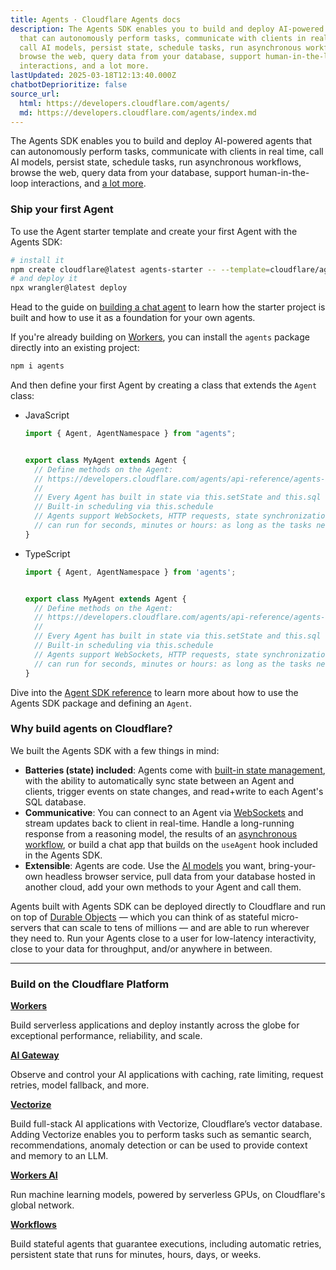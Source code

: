 ```yaml
---
title: Agents · Cloudflare Agents docs
description: The Agents SDK enables you to build and deploy AI-powered agents
  that can autonomously perform tasks, communicate with clients in real time,
  call AI models, persist state, schedule tasks, run asynchronous workflows,
  browse the web, query data from your database, support human-in-the-loop
  interactions, and a lot more.
lastUpdated: 2025-03-18T12:13:40.000Z
chatbotDeprioritize: false
source_url:
  html: https://developers.cloudflare.com/agents/
  md: https://developers.cloudflare.com/agents/index.md
---
```


The Agents SDK enables you to build and deploy AI-powered agents that can autonomously perform tasks, communicate with clients in real time, call AI models, persist state, schedule tasks, run asynchronous workflows, browse the web, query data from your database, support human-in-the-loop interactions, and [a lot more](https://developers.cloudflare.com/agents/api-reference/).

### Ship your first Agent

To use the Agent starter template and create your first Agent with the Agents SDK:

```sh
# install it
npm create cloudflare@latest agents-starter -- --template=cloudflare/agents-starter
# and deploy it
npx wrangler@latest deploy
```

Head to the guide on [building a chat agent](https://developers.cloudflare.com/agents/getting-started/build-a-chat-agent) to learn how the starter project is built and how to use it as a foundation for your own agents.

If you're already building on [Workers](https://developers.cloudflare.com/workers/), you can install the `agents` package directly into an existing project:

```sh
npm i agents
```

And then define your first Agent by creating a class that extends the `Agent` class:

* JavaScript

  ```js
  import { Agent, AgentNamespace } from "agents";


  export class MyAgent extends Agent {
    // Define methods on the Agent:
    // https://developers.cloudflare.com/agents/api-reference/agents-api/
    //
    // Every Agent has built in state via this.setState and this.sql
    // Built-in scheduling via this.schedule
    // Agents support WebSockets, HTTP requests, state synchronization and
    // can run for seconds, minutes or hours: as long as the tasks need.
  }
  ```

* TypeScript

  ```ts
  import { Agent, AgentNamespace } from 'agents';


  export class MyAgent extends Agent {
    // Define methods on the Agent:
    // https://developers.cloudflare.com/agents/api-reference/agents-api/
    //
    // Every Agent has built in state via this.setState and this.sql
    // Built-in scheduling via this.schedule
    // Agents support WebSockets, HTTP requests, state synchronization and
    // can run for seconds, minutes or hours: as long as the tasks need.
  }
  ```

Dive into the [Agent SDK reference](https://developers.cloudflare.com/agents/api-reference/agents-api/) to learn more about how to use the Agents SDK package and defining an `Agent`.

### Why build agents on Cloudflare?

We built the Agents SDK with a few things in mind:

* **Batteries (state) included**: Agents come with [built-in state management](https://developers.cloudflare.com/agents/api-reference/store-and-sync-state/), with the ability to automatically sync state between an Agent and clients, trigger events on state changes, and read+write to each Agent's SQL database.
* **Communicative**: You can connect to an Agent via [WebSockets](https://developers.cloudflare.com/agents/api-reference/websockets/) and stream updates back to client in real-time. Handle a long-running response from a reasoning model, the results of an [asynchronous workflow](https://developers.cloudflare.com/agents/api-reference/run-workflows/), or build a chat app that builds on the `useAgent` hook included in the Agents SDK.
* **Extensible**: Agents are code. Use the [AI models](https://developers.cloudflare.com/agents/api-reference/using-ai-models/) you want, bring-your-own headless browser service, pull data from your database hosted in another cloud, add your own methods to your Agent and call them.

Agents built with Agents SDK can be deployed directly to Cloudflare and run on top of [Durable Objects](https://developers.cloudflare.com/durable-objects/) — which you can think of as stateful micro-servers that can scale to tens of millions — and are able to run wherever they need to. Run your Agents close to a user for low-latency interactivity, close to your data for throughput, and/or anywhere in between.

***

### Build on the Cloudflare Platform

**[Workers](https://developers.cloudflare.com/workers/)**

Build serverless applications and deploy instantly across the globe for exceptional performance, reliability, and scale.

**[AI Gateway](https://developers.cloudflare.com/ai-gateway/)**

Observe and control your AI applications with caching, rate limiting, request retries, model fallback, and more.

**[Vectorize](https://developers.cloudflare.com/vectorize/)**

Build full-stack AI applications with Vectorize, Cloudflare’s vector database. Adding Vectorize enables you to perform tasks such as semantic search, recommendations, anomaly detection or can be used to provide context and memory to an LLM.

**[Workers AI](https://developers.cloudflare.com/workers-ai/)**

Run machine learning models, powered by serverless GPUs, on Cloudflare's global network.

**[Workflows](https://developers.cloudflare.com/workflows/)**

Build stateful agents that guarantee executions, including automatic retries, persistent state that runs for minutes, hours, days, or weeks.
